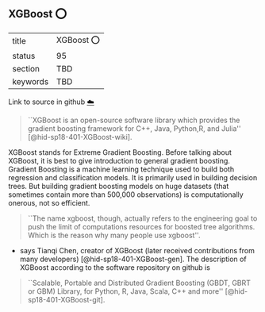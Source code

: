 ## XGBoost :o:


|          |             |
| -------- | ----------- |
| title    | XGBoost :o: |
| status   | 95          |
| section  | TBD         |
| keywords | TBD         |

Link to source in github [:cloud:](https://github.com/cloudmesh/technologies/blob/master/chapters/incomming/abstract-xgboost.md)




> ``XGBoost is an open-source software library which provides the
> gradient boosting framework for C++, Java, Python,R, and Julia''
> [@hid-sp18-401-XGBoost-wiki].

XGBoost stands for Extreme Gradient Boosting. Before talking about
XGBoost, it is best to give introduction to general gradient boosting.
Gradient Boosting is a machine learning technique used to build both
regression and classification models. It is primarily used in building
decision trees. But building gradient boosting models on huge datasets
(that sometimes contain more than 500,000 observations) is
computationally onerous, not so efficient.

> ``The name xgboost, though, actually refers to the engineering goal
> to push the limit of computations resources for boosted tree
> algorithms. Which is the reason why many people use xgboost''.

- says Tianqi Chen, creator of XGBoost
(later received contributions from many
developers) [@hid-sp18-401-XGBoost-gen]. The description of XGBoost
according to the software repository on github is

> ``Scalable, Portable and Distributed Gradient Boosting (GBDT, GBRT
> or GBM) Library, for Python, R, Java, Scala, C++ and more''
> [@hid-sp18-401-XGBoost-git].
